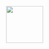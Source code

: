 <img src='https://drive.google.com/file/d/1tLVi4Cs2jC3EcIrEp_lYaH2qN96d9KLx/view?usp=sharing' width='100'>

<!---
khawlailahi/khawlailahi is a ✨ special ✨ repository because its `README.md` (this file) appears on your GitHub profile.
You can click the Preview link to take a look at your changes.
--->
